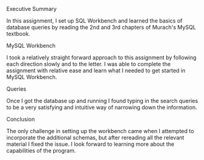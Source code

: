Executive Summary

In this assignment, I set up SQL Workbench and learned the basics of database queries by reading the 2nd and 3rd chapters of Murach's MySQL textbook.

MySQL Workbench

I took a relatively straight forward approach to this assignment by following each direction slowly and to the letter. I was able to complete the assignment with relative ease and 
learn what I needed to get started in MySQL Workbench.

Queries

Once I got the database up and running I found typing in the search queries to be a very satisfying and intuitive way of narrowing down the information. 

Conclusion

The only challenge in setting up the workbench came when I attempted to incorporate the additional schemas, but after rereading all the relevant material I fixed the issue.
I look forward to learning more about the capabilities of the program.
